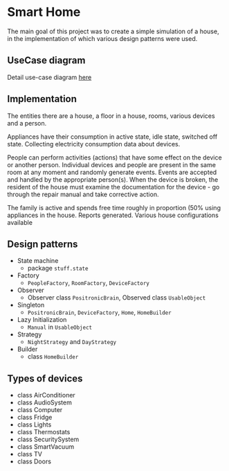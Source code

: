 # Smart Home

The main goal of this project was to create a simple simulation of a house, in the implementation of which various design patterns were used.

## UseCase diagram
Detail use-case diagram [here](https://github.com/noamorii/smart-home-simulation/blob/main/docs/UseCases.PNG)

## Implementation

The entities there are a house, a floor in a house, rooms, various devices and a person.

Appliances have their consumption in active state, idle state, switched off state. Collecting electricity consumption data about devices.

People can perform activities (actions) that have some effect on the device or another person. Individual devices and people are present in the same room at any moment and randomly generate events. Events are accepted and handled by the appropriate person(s). When the device is broken, the resident of the house must examine the documentation for the device - go through the repair manual and take corrective action.

The family is active and spends free time roughly in proportion (50% using appliances in the house. Reports generated. Various house configurations available

## Design patterns

- 	State machine
    - package `stuff.state`
- 	Factory
    - `PeopleFactory`,  `RoomFactory`, `DeviceFactory`
-   Observer
    - Observer class `PositronicBrain`, Observed class `UsableObject`
-   Singleton
    - `PositronicBrain`, `DeviceFactory`, `Home`, `HomeBuilder`
- 	Lazy Initialization
    - `Manual` in `UsableObject` 
-   Strategy
    -  `NightStrategy` and `DayStrategy`
-   Builder 
    - class `HomeBuilder` 

## Types of devices

- class AirConditioner
- class AudioSystem
- class Computer
- class Fridge
- class Lights
- class Thermostats
- class SecuritySystem
- class SmartVacuum
- class TV
- class Doors